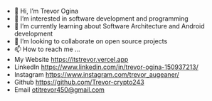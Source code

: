 - 👋 Hi, I’m Trevor Ogina 
- 👀 I’m interested in software development and programming
- 🌱 I’m currently learning about Software Architecture and Android development
- 💞️ I’m looking to collaborate on open source projects 
- 📫 How to reach me ...
- My Website https://itstrevor.vercel.app
- LinkedIn https://www.linkedin.com/in/trevor-ogina-150937213/
- Instagram https://www.instagram.com/trevor_augeaner/
- Github https://github.com/Trevor-crypto243
- Email  otitrevor450@gmail.com
